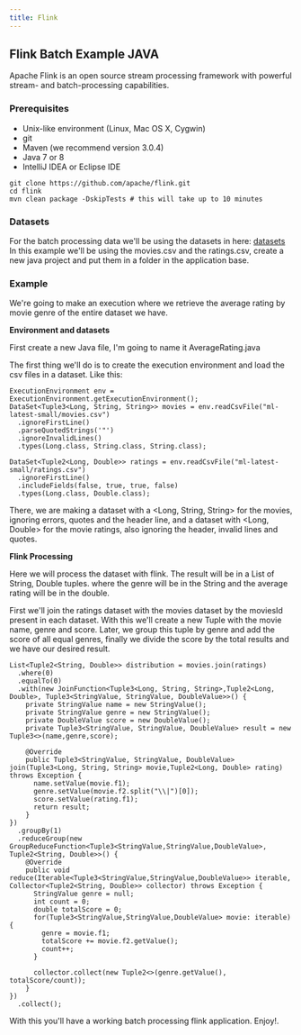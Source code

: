 ```yaml
---
title: Flink
---
```

## Flink Batch Example JAVA

Apache Flink is an open source stream processing framework with powerful stream- and batch-processing capabilities.

### Prerequisites

* Unix-like environment (Linux, Mac OS X, Cygwin)
* git
* Maven (we recommend version 3.0.4)
* Java 7 or 8
* IntelliJ IDEA or Eclipse IDE

```
git clone https://github.com/apache/flink.git
cd flink
mvn clean package -DskipTests # this will take up to 10 minutes
```

### Datasets

For the batch processing data we'll be using the datasets in here: <a href='http://files.grouplens.org/datasets/movielens/ml-latest-small.zip'>datasets</a>
In this example we'll be using the movies.csv and the ratings.csv, create a new java project and put them in a folder in the application base.

### Example

We're going to make an execution where we retrieve the average rating by movie genre of the entire dataset we have. 

**Environment and datasets**

First create a new Java file, I'm going to name it AverageRating.java

The first thing we'll do is to create the execution environment and load the csv files in a dataset. Like this: 

```
ExecutionEnvironment env = ExecutionEnvironment.getExecutionEnvironment();
DataSet<Tuple3<Long, String, String>> movies = env.readCsvFile("ml-latest-small/movies.csv")
  .ignoreFirstLine()
  .parseQuotedStrings('"')
  .ignoreInvalidLines()
  .types(Long.class, String.class, String.class);

DataSet<Tuple2<Long, Double>> ratings = env.readCsvFile("ml-latest-small/ratings.csv")
  .ignoreFirstLine()
  .includeFields(false, true, true, false)
  .types(Long.class, Double.class);
```

There, we are making a dataset with a <Long, String, String> for the movies, ignoring errors, quotes and the header line, and a dataset with <Long, Double> for the movie ratings, also ignoring the header, invalid lines and quotes.

**Flink Processing**

Here we will process the dataset with flink. The result will be in a List of String, Double tuples. where the genre will be in the String and the average rating will be in the double.

First we'll join the ratings dataset with the movies dataset by the moviesId present in each dataset. 
With this we'll create a new Tuple  with the movie name, genre and score. 
Later, we group this tuple by genre and add the score of all equal genres, finally we divide the score by the total results and we have our desired result. 

```
List<Tuple2<String, Double>> distribution = movies.join(ratings)
  .where(0)
  .equalTo(0)
  .with(new JoinFunction<Tuple3<Long, String, String>,Tuple2<Long, Double>, Tuple3<StringValue, StringValue, DoubleValue>>() {
    private StringValue name = new StringValue();
    private StringValue genre = new StringValue();
    private DoubleValue score = new DoubleValue();
    private Tuple3<StringValue, StringValue, DoubleValue> result = new Tuple3<>(name,genre,score);

    @Override
    public Tuple3<StringValue, StringValue, DoubleValue> join(Tuple3<Long, String, String> movie,Tuple2<Long, Double> rating) throws Exception {
      name.setValue(movie.f1);
      genre.setValue(movie.f2.split("\\|")[0]);
      score.setValue(rating.f1);
      return result;
    }
})
  .groupBy(1)
  .reduceGroup(new GroupReduceFunction<Tuple3<StringValue,StringValue,DoubleValue>, Tuple2<String, Double>>() {
    @Override
    public void reduce(Iterable<Tuple3<StringValue,StringValue,DoubleValue>> iterable, Collector<Tuple2<String, Double>> collector) throws Exception {
      StringValue genre = null;
      int count = 0;
      double totalScore = 0;
      for(Tuple3<StringValue,StringValue,DoubleValue> movie: iterable){
        genre = movie.f1;
        totalScore += movie.f2.getValue();
        count++;
      }

      collector.collect(new Tuple2<>(genre.getValue(), totalScore/count));
    }
})
  .collect();
```

With this you'll have a working batch processing flink application. Enjoy!.
